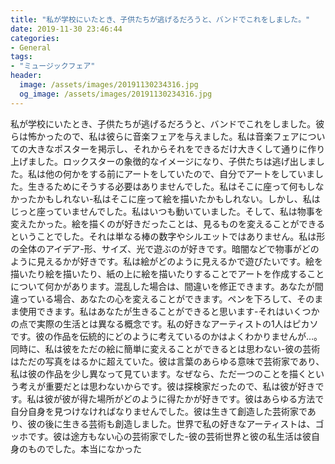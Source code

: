 ```yaml
---
title: "私が学校にいたとき、子供たちが逃げるだろうと、バンドでこれをしました。"
date: 2019-11-30 23:46:44
categories:
- General
tags:
- "ミュージックフェア"
header:
  image: /assets/images/20191130234316.jpg
  og_image: /assets/images/20191130234316.jpg
---
```


私が学校にいたとき、子供たちが逃げるだろうと、バンドでこれをしました。彼らは怖かったので、私は彼らに音楽フェアを与えました。私は音楽フェアについての大きなポスターを掲示し、それからそれをできるだけ大きくして通りに作り上げました。ロックスターの象徴的なイメージになり、子供たちは逃げ出しました。私は他の何かをする前にアートをしていたので、自分でアートをしていました。生きるためにそうする必要はありませんでした。私はそこに座って何もしなかったかもしれない-私はそこに座って絵を描いたかもしれない。しかし、私はじっと座っていませんでした。私はいつも動いていました。そして、私は物事を変えたかった。絵を描くのが好きだったことは、見るものを変えることができるということでした。それは単なる棒の数字やシルエットではありません。私は形の全体のアイデア-形、サイズ、光で遊ぶのが好きです。暗闇などで物事がどのように見えるかが好きです。私は絵がどのように見えるかで遊びたいです。絵を描いたり絵を描いたり、紙の上に絵を描いたりすることでアートを作成することについて何かがあります。混乱した場合は、間違いを修正できます。あなたが間違っている場合、あなたの心を変えることができます。ペンを下ろして、そのまま使用できます。私はあなたが生きることができると思います-それはいくつかの点で実際の生活とは異なる概念です。私の好きなアーティストの1人はピカソです。彼の作品を伝統的にどのように考えているのかはよくわかりませんが…。同時に、私は彼をただの絵に簡単に変えることができるとは思わない-彼の芸術はただの写真をはるかに超えていた。彼は言葉のあらゆる意味で芸術家であり、私は彼の作品を少し異なって見ています。なぜなら、ただ一つのことを描くという考えが重要だとは思わないからです。彼は探検家だったので、私は彼が好きです。私は彼が彼が得た場所がどのように得たかが好きです。彼はあらゆる方法で自分自身を見つけなければなりませんでした。彼は生きて創造した芸術家であり、彼の後に生きる芸術も創造しました。世界で私の好きなアーティストは、ゴッホです。彼は途方もない心の芸術家でした-彼の芸術世界と彼の私生活は彼自身のものでした。本当になかった
